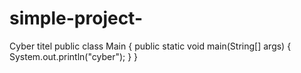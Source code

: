 # simple-project-
Cyber titel
public class Main
{ public static void main(String[] args) { 
System.out.println("cyber"); 
} 
}
